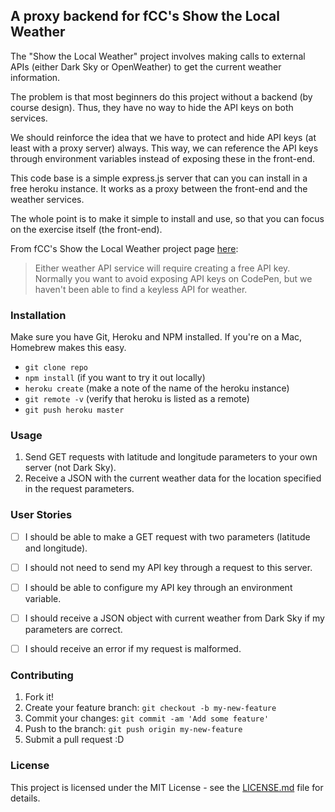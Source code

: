 ## A proxy backend for fCC's Show the Local Weather
The "Show the Local Weather" project involves making calls to external APIs (either Dark Sky or OpenWeather) to get the current weather information.

The problem is that most beginners do this project without a backend (by course design). Thus, they have no way to hide the API keys on both services.

We should reinforce the idea that we have to protect and hide API keys (at least with a proxy server) always.
This way, we can reference the API keys through environment variables instead of exposing these in the front-end.

This code base is a simple express.js server that can you can install in a free heroku instance. It works as a proxy between the front-end and the weather services.

The whole point is to make it simple to install and use, so that you can focus on the exercise itself (the front-end).

From fCC's Show the Local Weather project page [here](https://www.freecodecamp.com/challenges/show-the-local-weather):

> Either weather API service will require creating a free API key. Normally you want to avoid exposing API keys on CodePen, but we haven't been able to find a keyless API for weather.

### Installation

Make sure you have Git, Heroku and NPM installed. If you're on a Mac, Homebrew makes this easy.

- `git clone repo`
- `npm install` (if you want to try it out locally)
- `heroku create` (make a note of the name of the heroku instance)
- `git remote -v` (verify that heroku is listed as a remote)
- `git push heroku master`

### Usage

1. Send GET requests with latitude and longitude parameters to your own server (not Dark Sky).
2. Receive a JSON with the current weather data for the location specified in the request parameters.

### User Stories

- [ ] I should be able to make a GET request with two parameters (latitude and longitude).

- [ ] I should not need to send my API key through a request to this server.

- [ ] I should be able to configure my API key through an environment variable.

- [ ] I should receive a JSON object with current weather from Dark Sky if my parameters are correct.

- [ ] I should receive an error if my request is malformed.

### Contributing

1. Fork it!
2. Create your feature branch: `git checkout -b my-new-feature`
3. Commit your changes: `git commit -am 'Add some feature'`
4. Push to the branch: `git push origin my-new-feature`
5. Submit a pull request :D

### License

This project is licensed under the MIT License - see the [LICENSE.md](LICENSE.md) file for details.
